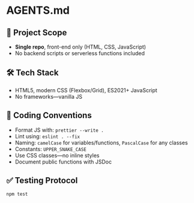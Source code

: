 # AGENTS.md

## 🧭 Project Scope

- **Single repo**, front-end only (HTML, CSS, JavaScript)
- No backend scripts or serverless functions included

## 🛠️ Tech Stack

- HTML5, modern CSS (Flexbox/Grid), ES2021+ JavaScript
- No frameworks—vanilla JS

## 🎨 Coding Conventions

- Format JS with: `prettier --write .`
- Lint using: `eslint . --fix`
- Naming: `camelCase` for variables/functions, `PascalCase` for any classes
- Constants: `UPPER_SNAKE_CASE`
- Use CSS classes—no inline styles
- Document public functions with JSDoc

## ✅ Testing Protocol

```bash
npm test
```
